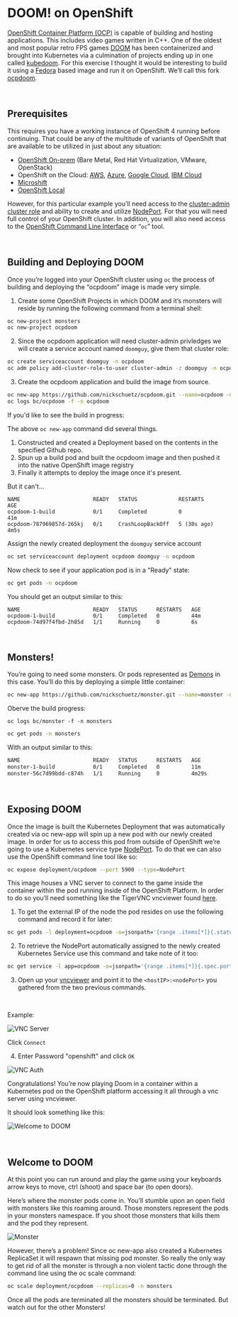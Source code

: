 # DOOM! on OpenShift

[OpenShift Container Platform (OCP)](https://www.openshift.com) is capable of building and hosting applications. This includes video games written in C++. One of the oldest and most popular retro FPS games [DOOM](https://en.wikipedia.org/wiki/Doom_(1993_video_game)) has been containerized and brought into Kubernetes via a culmination of projects ending up in one called [kubedoom](https://github.com/storax/kubedoom). For this exercise I thought it would be interesting to build it using a [Fedora](https://getfedora.org/) based image and run it on OpenShift. We’ll call this fork [ocpdoom](https://github.com/nickschuetz/ocpdoom).

<br>

## Prerequisites

This requires you have a working instance of OpenShift 4 running before continuing. That could be any of the multitude of variants of OpenShift that are available to be utilized in just about any situation:

* [OpenShift On-prem](https://docs.openshift.com/container-platform/4.12/installing/installing_on_prem_assisted/installing-on-prem-assisted.html) (Bare Metal, Red Hat Virtualization, VMware, OpenStack)
* OpenShift on the Cloud: [AWS](https://aws.amazon.com/rosa/), [Azure](https://azure.microsoft.com/en-us/products/openshift), [Google Cloud](https://console.cloud.google.com/marketplace/browse?q=red%20hat%20openshift&pli=1), [IBM Cloud](https://www.ibm.com/cloud/openshift)
* [Microshift](https://github.com/openshift/microshift)
* <a href="https://developers.redhat.com/products/openshift-local/overview" target="_blank">OpenShift Local</a>

However, for this particular example you’ll need access to the [cluster-admin cluster role](https://docs.openshift.com/container-platform/4.12/authentication/using-rbac.html#:~:text=Cluster%20administrators%20can%20use%20the,has%20access%20to%20their%20projects.) and ability to create and utilize [NodePort](https://kubernetes.io/docs/concepts/services-networking/service/#type-nodeport). For that you will need full control of your OpenShift cluster. In addition, you will also need access to the [OpenShift Command Line Interface](https://docs.openshift.com/container-platform/4.12/cli_reference/openshift_cli/getting-started-cli.html) or “`oc`” tool.

<br>

## Building and Deploying DOOM

Once you’re logged into your OpenShift cluster using `oc` the process of building and deploying the “ocpdoom” image is made very simple.

1. Create some OpenShift Projects in which DOOM and it’s monsters will reside by running the following command from a terminal shell:

```bash
oc new-project monsters
oc new-project ocpdoom
```

2. Since the ocpdoom application will need cluster-admin privledges we will create a service account named `doomguy`, give them that cluster role:

```bash
oc create serviceaccount doomguy -n ocpdoom
oc adm policy add-cluster-role-to-user cluster-admin -z doomguy -n ocpdoom
```

3. Create the ocpdoom application and build the image from source.

```bash
oc new-app https://github.com/nickschuetz/ocpdoom.git --name=ocpdoom -n ocpdoom
oc logs bc/ocpdoom -f -n ocpdoom
```

If you'd like to see the build in progress:

The above `oc new-app` command did several things.
1. Constructed and created a Deployment based on the contents in the specified Github repo.
2. Spun up a build pod and built the ocpdoom image and then pushed it into the native OpenShift image registry
3. Finally it attempts to deploy the image once it's present. 

But it can't...

```console
NAME                       READY   STATUS             RESTARTS      AGE
ocpdoom-1-build            0/1     Completed          0             41m
ocpdoom-787969857d-265kj   0/1     CrashLoopBackOff   5 (30s ago)   4m5s
```

Assign the newly created deployment the `doomguy` service account
```bash
oc set serviceaccount deployment ocpdoom doomguy -n ocpdoom
```

Now check to see if your application pod is in a "Ready" state:

```bash
oc get pods -n ocpdoom
```

You should get an output similar to this:

```console
NAME                       READY   STATUS      RESTARTS   AGE
ocpdoom-1-build            0/1     Completed   0          44m
ocpdoom-74d97f4fbd-2h85d   1/1     Running     0          6s
```

<br>

## Monsters!

You’re going to need some monsters. Or pods represented as [Demons](https://doom.fandom.com/wiki/Demon) in this case. You’ll do this by deploying a simple little container:


```bash
oc new-app https://github.com/nickschuetz/monster.git --name=monster -n monsters
```

Oberve the build progress:
```
oc logs bc/monster -f -n monsters
```

```bash
oc get pods -n monsters
```
With an output similar to this:
```bash
NAME                       READY   STATUS      RESTARTS   AGE
monster-1-build            0/1     Completed   0          11m
monster-56c7d99bdd-c874h   1/1     Running     0          4m29s
```

<br>

## Exposing DOOM

Once the image is built the Kubernetes Deployment that was automatically created via oc new-app will spin up a new pod with our newly created image. In order for us to access this pod from outside of OpenShift we’re going to use a Kubernetes service type [NodePort](https://kubernetes.io/docs/concepts/services-networking/service/#type-nodeport). To do that we can also use the OpenShift command line tool like so:

```bash
oc expose deployment/ocpdoom --port 5900 --type=NodePort
```

This image houses a VNC server to connect to the game inside the container within the pod running inside of the OpenShift Platform. In order to do so you’ll need something like the TigerVNC vncviewer found [here](https://sourceforge.net/projects/tigervnc/files/stable/).

1. To get the external IP of the node the pod resides on use the following command and record it for later:

```bash
oc get pods -l deployment=ocpdoom -o=jsonpath='{range .items[*]}{.status.hostIP}{"\n"}{end}' -n ocpdoom
```

2. To retrieve the NodePort automatically assigned to the newly created Kubernetes Service use this command and take note of it too:

```bash
oc get service -l app=ocpdoom -o=jsonpath='{range .items[*]}{.spec.ports[:1].nodePort}{"\n"}{end}' -n ocpdoom
```

3. Open up your [vncviewer](https://sourceforge.net/projects/tigervnc/files/stable/) and point it to the `<hostIP>:<nodePort>` you gathered from the two previous commands. 

<br>

Example:

![VNC Server](assets/images/vnc-server.png)

Click `Connect`

4. Enter Password "openshift" and click `OK`

![VNC Auth](assets/images/vnc-auth.png)

Congratulations! You’re now playing Doom in a container within a Kubernetes pod on the OpenShift platform accessing it all through a vnc server using vncviewer. 

It should look something like this:

![Welcome to DOOM](assets/images/doom-begin.png)

<br>

## Welcome to DOOM

At this point you can run around and play the game using your keyboards arrow keys to move, ctrl (shoot) and space bar (to open doors). 

Here’s where the monster pods come in. You’ll stumble upon an open field with monsters like this roaming around. Those monsters represent the pods in your monsters namespace. If you shoot those monsters that kills them and the pod they represent.

![Monster](assets/images/monster-pod.png)

However, there’s a problem! Since oc new-app also created a Kubernetes ReplicaSet it will respawn that missing pod monster. So really the only way to get rid of all the monster is through a non violent tactic done through the command line using the oc scale command:

```bash
oc scale deployment/ocpdoom --replicas=0 -n monsters 
```

Once all the pods are terminated all the monsters should be terminated. But watch out for the other Monsters!
